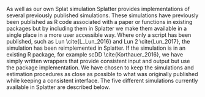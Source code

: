 As well as our own Splat simulation Splatter provides implementations of several previously published simulations. These simulations have previously been published as R code associated with a paper or functions in existing packages but by including them in Splatter we make them available in a single place in a more user accessible way. Where only a script has been published, such as Lun \cite{L_Lun_2016} and Lun 2 \cite{Lun_2017}, the simulation has been reimplemented in Splatter. If the simulation is in an existing R package, for example scDD \cite{Korthauer_2016}, we have simply written wrappers that provide consistent input and output but use the package implementation. We have chosen to keep the simulations and estimation procedures as close as possible to what was originally published while keeping a consistent interface. The five different simulations currently available in Splatter are described below.